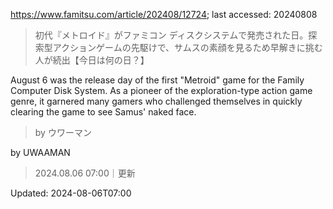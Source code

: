 https://www.famitsu.com/article/202408/12724; last accessed: 20240808

> 初代『メトロイド』がファミコン ディスクシステムで発売された日。探索型アクションゲームの先駆けで、サムスの素顔を見るため早解きに挑む人が続出【今日は何の日？】

August 6 was the release day of the first "Metroid" game for the Family Computer Disk System. As a pioneer of the exploration-type action game genre, it garnered many gamers who challenged themselves in quickly clearing the game to see Samus' naked face.

> by ウワーマン

by UWAAMAN

> 2024.08.06 07:00｜更新

Updated: 2024-08-06T07:00 


